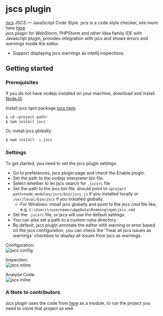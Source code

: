# jscs plugin #

[jscs](https://github.com/jscs-dev/node-jscs) JSCS — JavaScript Code Style.
jscs is a code style checker, see more here [here](https://github.com/jscs-dev/node-jscs).<br/>
jscs plugin for WebStorm, PHPStorm and other Idea family IDE with Javascript plugin, provides integration with jscs and shows errors and warnings inside the editor.
* Support displaying jscs warnings as intellij inspections

## Getting started ##
### Prerequisites ###
If you do not have nodejs installed on your machine, download and install [NodeJS](http://nodejs.org/).<br/>

Install jscs npm package [jscs npm](https://www.npmjs.org/package/jscs)</a>:<br/>
```bash
$ cd <project path>
$ npm install jscs
```
Or, install jscs globally:<br/>
```bash
$ npm install -g jscs
```

### Settings ###
To get started, you need to set the jscs plugin settings:<br/>

* Go to preferences, jscs plugin page and check the Enable plugin.
* Set the path to the nodejs interpreter bin file.
* Select whether to let jscs search for ```.jscsrc``` file
* Set the path to the jscs bin file. should point to ```<project path>node_modules/jscs/bin/jscs.js``` if you installed locally or ```/usr/local/bin/jscs``` if you installed globally.
  * For Windows: install jscs globally and point to the jscs cmd file like, e.g. ```C:\Users\<username>\AppData\Roaming\npm\jscs.cmd```
* Set the ```.jscsrc``` file, or jscs will use the default settings.
* You can also set a path to a custom rules directory.
* By default, jscs plugin annotate the editor with warning or error based on the jscs configuration, you can check the 'Treat all jscs issues as warnings' checkbox to display all issues from jscs as warnings.

Configuration:<br/>
![jscs config](https://raw.githubusercontent.com/idok/jscs-plugin/master/doc/config.png)


Inspection:<br/>
![jscs inline](https://raw.githubusercontent.com/idok/jscs-plugin/master/doc/inspect-inline.png)


Analyze Code:<br/>
![jscs inline](https://raw.githubusercontent.com/idok/jscs-plugin/master/doc/inspect.png)

### A Note to contributors ###
jscs plugin uses the code from [here](https://github.com/idok/scss-lint-plugin/tree/master/intellij-common) as a module, to run the project you need to clone that project as well.
